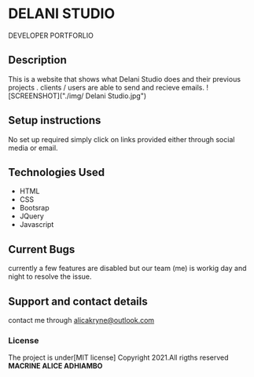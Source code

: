 # DELANI STUDIO
DEVELOPER PORTFORLIO
## Description
This is a website  that shows  what Delani Studio does  and their previous projects . clients / users are able to send and recieve emails.
![SCREENSHOT]("./img/ Delani Studio.jpg")

## Setup instructions
No set  up  required simply  click on links provided either through social  media or  email.

## Technologies Used
* HTML
* CSS
* Bootsrap
* JQuery
* Javascript
## Current  Bugs
currently  a few  features are  disabled but our team (me) is workig day  and night  to  resolve the issue.
## Support and contact details
contact me  through alicakryne@outlook.com
### License
The project is under[MIT license] 
Copyright 2021.All rigths reserved
**MACRINE ALICE ADHIAMBO**
  